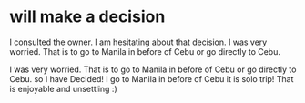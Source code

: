 # will make a decision
I consulted the owner. I am hesitating about that decision.
I was very worried. That is to go to Manila in before of Cebu or go directly to Cebu.

I was very worried. That is to go to Manila in before of Cebu or go directly to Cebu. so I have Decided! I go to Manila in before of Cebu it is solo trip! That is enjoyable and unsettling :)
